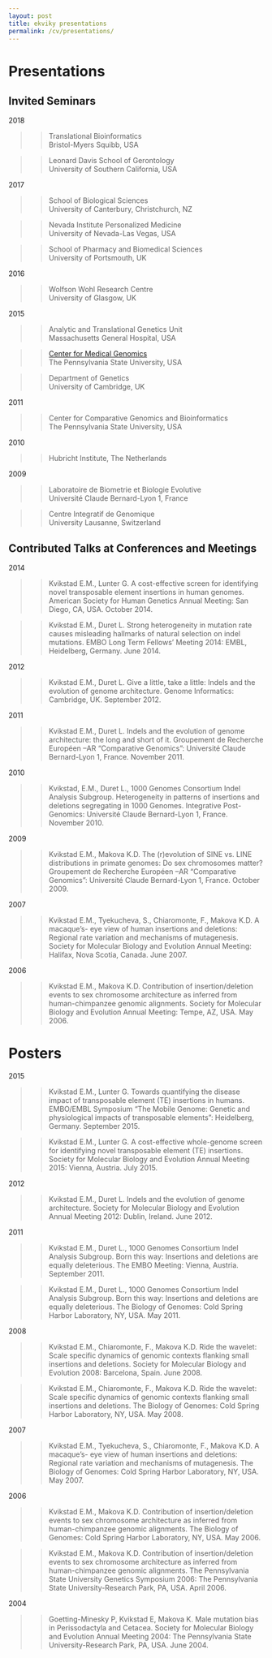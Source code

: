 ```yaml
---
layout: post
title: ekviky presentations 
permalink: /cv/presentations/
---
```


# Presentations  

## Invited Seminars  
2018
>>Translational Bioinformatics  
>>Bristol-Myers Squibb, USA  

>>Leonard Davis School of Gerontology  
>>University of Southern California, USA  

2017  
>>School of Biological Sciences  
>>University of Canterbury, Christchurch, NZ  

>>Nevada Institute Personalized Medicine  
>>University of Nevada-Las Vegas, USA  

>>School of Pharmacy and Biomedical Sciences  
>>University of Portsmouth, UK  

2016  
>>Wolfson Wohl Research Centre  
>>University of Glasgow, UK  

2015  
>>Analytic and Translational Genetics Unit  
>>Massachusetts General Hospital, USA  

>>[Center for Medical Genomics](http://www.bx.psu.edu/ctr_med_genom/)  
>>The Pennsylvania State University, USA  

>>Department of Genetics  
>>University of Cambridge, UK  

2011  
>>Center for Comparative Genomics and Bioinformatics  
>>The Pennsylvania State University, USA  

2010  
>>Hubricht Institute, The Netherlands  

2009  
>>Laboratoire de Biometrie et Biologie Evolutive  
>>Université Claude Bernard-Lyon 1, France  

>>Centre Integratif de Genomique  
>>University Lausanne, Switzerland  


## Contributed Talks at Conferences and Meetings  

2014  
>>Kvikstad E.M., Lunter G. A cost-effective screen for identifying novel transposable element insertions in human genomes. American Society for Human Genetics Annual Meeting: San Diego, CA, USA. October 2014.  

>>Kvikstad E.M., Duret L. Strong heterogeneity in mutation rate causes misleading hallmarks of natural selection on indel mutations. EMBO Long Term Fellows’ Meeting 2014: EMBL, Heidelberg, Germany. June 2014.  

2012  
>>Kvikstad E.M., Duret L. Give a little, take a little: Indels and the evolution of genome architecture. Genome Informatics: Cambridge, UK. September 2012.  

2011  
>>Kvikstad E.M., Duret L. Indels and the evolution of genome architecture: the long and short of it. Groupement de Recherche Européen –AR “Comparative Genomics”: Université Claude Bernard-Lyon 1, France. November 2011.  

2010  
>>Kvikstad, E.M., Duret L., 1000 Genomes Consortium Indel Analysis Subgroup. Heterogeneity in patterns of insertions and deletions segregating in 1000 Genomes. Integrative Post-Genomics: Université Claude Bernard-Lyon 1, France. November 2010.  

2009  
>>Kvikstad E.M., Makova K.D. The (r)evolution of SINE vs. LINE distributions in primate genomes: Do sex chromosomes matter? Groupement de Recherche Européen –AR “Comparative Genomics”: Université Claude Bernard-Lyon 1, France. October 2009.  

2007  
>>Kvikstad E.M., Tyekucheva, S., Chiaromonte, F., Makova K.D. A macaque’s- eye view of human insertions and deletions: Regional rate variation and mechanisms of mutagenesis. Society for Molecular Biology and Evolution Annual Meeting: Halifax, Nova Scotia, Canada. June 2007.  

2006  
>>Kvikstad E.M., Makova K.D. Contribution of insertion/deletion events to sex chromosome architecture as inferred from human-chimpanzee genomic alignments. Society for Molecular Biology and Evolution Annual Meeting: Tempe, AZ, USA. May 2006.  

# Posters
2015  
>>Kvikstad E.M., Lunter G. Towards quantifying the disease impact of transposable element (TE) insertions in humans. EMBO/EMBL Symposium “The Mobile Genome: Genetic and physiological impacts of transposable elements”: Heidelberg, Germany. September 2015.  

>>Kvikstad E.M., Lunter G. A cost-effective whole-genome screen for identifying novel transposable element (TE) insertions. Society for Molecular Biology and Evolution Annual Meeting 2015: Vienna, Austria. July 2015.  

2012  
>>Kvikstad E.M., Duret L. Indels and the evolution of genome architecture. Society for Molecular Biology and Evolution Annual Meeting 2012: Dublin, Ireland. June 2012.  

2011  
>>Kvikstad E.M., Duret L., 1000 Genomes Consortium Indel Analysis Subgroup. Born this way: Insertions and deletions are equally deleterious. The EMBO Meeting: Vienna, Austria. September 2011.  

>>Kvikstad E.M., Duret L., 1000 Genomes Consortium Indel Analysis Subgroup. Born this way: Insertions and deletions are equally deleterious. The Biology of Genomes: Cold Spring Harbor Laboratory, NY, USA. May 2011.  

2008  
>>Kvikstad E.M., Chiaromonte, F., Makova K.D. Ride the wavelet: Scale specific dynamics of genomic contexts flanking small insertions and deletions. Society for Molecular Biology and Evolution 2008: Barcelona, Spain. June 2008.  

>>Kvikstad E.M., Chiaromonte, F., Makova K.D. Ride the wavelet: Scale specific dynamics of genomic contexts flanking small insertions and deletions. The Biology of Genomes: Cold Spring Harbor Laboratory, NY, USA. May 2008.  

2007  
>>Kvikstad E.M., Tyekucheva, S., Chiaromonte, F., Makova K.D. A macaque’s- eye view of human insertions and deletions: Regional rate variation and mechanisms of mutagenesis. The Biology of Genomes: Cold Spring Harbor Laboratory, NY, USA. May 2007.  

2006  
>>Kvikstad E.M., Makova K.D. Contribution of insertion/deletion events to sex chromosome architecture as inferred from human-chimpanzee genomic alignments. The Biology of Genomes: Cold Spring Harbor Laboratory, NY, USA. May 2006.  

>>Kvikstad E.M., Makova K.D. Contribution of insertion/deletion events to sex chromosome architecture as inferred from human-chimpanzee genomic alignments. The Pennsylvania State University Genetics Symposium 2006: The Pennsylvania State University-Research Park, PA, USA. April 2006.  

2004  
>>Goetting-Minesky P, Kvikstad E, Makova K. Male mutation bias in Perissodactyla and Cetacea. Society for Molecular Biology and Evolution Annual Meeting 2004: The Pennsylvania State University-Research Park, PA, USA. June 2004.  

